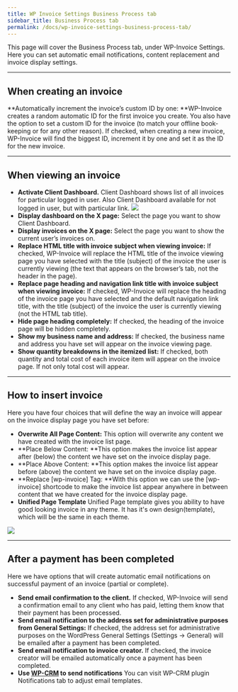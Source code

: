 ```yaml
---
title: WP Invoice Settings Business Process tab
sidebar_title: Business Process tab
permalink: /docs/wp-invoice-settings-business-process-tab/
---
```


This page will cover the Business Process tab, under WP-Invoice Settings. Here you can set automatic email notifications, content replacement and invoice display settings.

* * *

## When creating an invoice

**Automatically increment the invoice’s custom ID by one: **WP-Invoice creates a random automatic ID for the first invoice you create. You also have the option to set a custom ID for the invoice (to match your offline book-keeping or for any other reason). If checked, when creating a new invoice, WP-Invoice will find the biggest ID, increment it by one and set it as the ID for the new invoice.

* * *

## When viewing an invoice

*   **Activate Client Dashboard.** Client Dashboard shows list of all invoices for particular logged in user. Also Client Dashboard available for not logged in user, but with particular link.
![](https://storage.googleapis.com/media.usabilitydynamics.com/2014/11/f7e6be3f-client-dashboard.jpg)
*   **Display dashboard on the X page:** Select the page you want to show Client Dashboard.
*   **Display invoices on the X page:** Select the page you want to show the current user’s invoices on.
*   **Replace HTML title with invoice subject when viewing invoice:** If checked, WP-Invoice will replace the HTML title of the invoice viewing page you have selected with the title (subject) of the invoice the user is currently viewing (the text that appears on the browser’s tab, not the header in the page).
*   **Replace page heading and navigation link title with invoice subject when viewing invoice:** If checked, WP-Invoice will replace the heading of the invoice page you have selected and the default navigation link title, with the title (subject) of the invoice the user is currently viewing (not the HTML tab title).
*   **Hide page heading completely:** If checked, the heading of the invoice page will be hidden completely.
*   **Show my business name and address:** If checked, the business name and address you have set will appear on the invoice viewing page.
*   **Show quantity breakdowns in the itemized list:** If checked, both quantity and total cost of each invoice item will appear on the invoice page. If not only total cost will appear.
***

## How to insert invoice

Here you have four choices that will define the way an invoice will appear on the invoice display page you have set before:

*   **Overwrite All Page Content:** This option will overwrite any content we have created with the invoice list page.
*   **Place Below Content: **This option makes the invoice list appear after (below) the content we have set on the invoice display page.
*   **Place Above Content: **This option makes the invoice list appear before (above) the content we have set on the invoice display page.
*   **Replace [wp-invoice] Tag: **With this option we can use the [wp-invoice] shortcode to make the invoice list appear anywhere in between content that we have created for the invoice display page. 
*   **Unified Page Template** Unified Page template gives you ability to have good looking invoice in any theme. It has it's own design(template), which will be the same in each theme.

![](https://storage.googleapis.com/media.usabilitydynamics.com/2014/11/b96a4fad-unified-page-template2.jpg)

* * *

## After a payment has been completed

Here we have options that will create automatic email notifications on successful payment of an invoice (partial or complete).

*   **Send email confirmation to the client.** If checked, WP-Invoice will send a confirmation email to any client who has paid, letting them know that their payment has been processed.
*   **Send email notification to the address set for administrative purposes from General Settings:** If checked, the address set for administrative purposes on the WordPress General Settings (Settings -> General) will be emailed after a payment has been completed.
*   **Send email notification to invoice creator.** If checked, the invoice creator will be emailed automatically once a payment has been completed.
*  **Use [WP-CRM](https://www.usabilitydynamics.com/product/wp-crm) to send notifications** You can visit WP-CRM plugin Notifications tab to adjust email templates.

